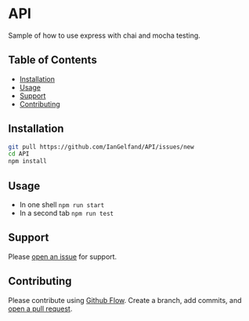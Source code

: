 # API

Sample of how to use express with chai and mocha testing.

## Table of Contents

- [Installation](#installation)
- [Usage](#usage)
- [Support](#support)
- [Contributing](#contributing)

## Installation

```sh
git pull https://github.com/IanGelfand/API/issues/new
cd API
npm install
```

## Usage

- In one shell `npm run start`
- In a second tab `npm run test`


## Support

Please [open an issue](https://github.com/IanGelfand/API/issues/new) for support.

## Contributing

Please contribute using [Github Flow](https://guides.github.com/introduction/flow/). Create a branch, add commits, and [open a pull request](https://github.com/fraction/readme-boilerplate/compare/).
